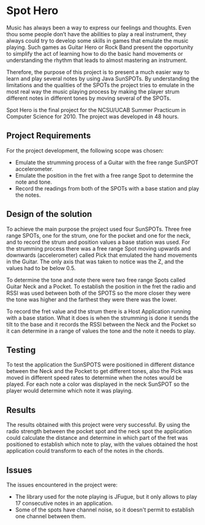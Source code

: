 Spot Hero
=========

Music has always been a way to express our feelings and thoughts. Even thou some people don’t have the abilities to play a real instrument, they always could try to develop some skills in games that emulate the music playing. Such games as Guitar Hero or Rock Band present the opportunity to simplify the act of learning how to do the basic hand movements or understanding the rhythm that leads to almost mastering an instrument.

Therefore, the purpose of this project is to present a much easier way to learn and play several notes by using Java SunSPOTs. By understanding the limitations and the qualities of the SPOTs the project tries to emulate in the most real way the music playing process by making the player strum different notes in different tones by moving several of the SPOTs.

Spot Hero is the final project for the NCSU/UCAB Summer Practicum in Computer Science for 2010. The project was developed in 48 hours.

Project Requirements
--------------------

For the project development, the following scope was chosen:
*	Emulate the strumming process of a Guitar with the free range SunSPOT accelerometer.
*	Emulate the position in the fret with a free range Spot to determine the note and tone.
*	Record the readings from both of the SPOTs with a base station and play the notes.

Design of the solution
----------------------

To achieve the main purpose the project used four SunSPOTs. Three free range SPOTs, one for the strum, one for the pocket and one for the neck, and to record the strum and position values a base station was used.
For the strumming process there was a free range Spot moving upwards and downwards (accelerometer) called Pick that emulated the hand movements in the Guitar. The only axis that was taken to notice was the Z, and the values had to be below 0.5.

To determine the tone and note there were two free range Spots called Guitar Neck and a Pocket. To establish the position in the fret the radio and RSSI was used between both of the SPOTS so the more closer they were the tone was higher and the farthest they were there was the lower.

To record the fret value and the strum there is a Host Application running with a base station. What it does is when the strumming is done it sends the tilt to the base and it records the RSSI between the Neck and the Pocket so it can determine in a range of values the tone and the note it needs to play.

Testing
-------

To test the application the SunSPOTS were positioned in different distance between the Neck and the Pocket to get different tones, also the Pick was moved in different speed rates to determine when the notes would be played. For each note a color was displayed in the neck SunSPOT so the player would determine which note it was playing.

Results
-------

The results obtained with this project were very successful. By using the radio strength between the pocket spot and the neck spot the application could calculate the distance and determine in which part of the fret was positioned to establish which note to play, with the values obtained the host application could transform to each of the notes in the chords.

Issues
------

The issues encountered in the project were:
*	The library used for the note playing is JFugue, but it only allows to play 17 consecutive notes in an application.
*	Some of the spots have channel noise, so it doesn't permit to establish one channel between them.